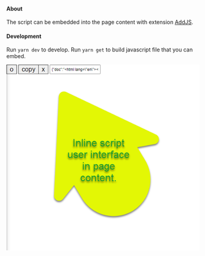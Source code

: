 #### About

The script can be embedded into the page content with extension [AddJS](https://chrome.google.com/webstore/detail/addjs/ikdcaklgiaookdchoncnfcidafmmlndm).

#### Development

Run ```yarn dev``` to develop.
Run ```yarn get``` to build javascript file that you can embed.

![](src/assets/previews/2021-05-07_19-17-13.png)